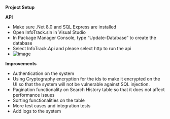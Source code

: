 **Project Setup**

**API**

- Make sure .Net 8.0 and SQL Express are installed
- Open InfoTrack.sln in Visual Studio
- In Package Manager Console, type “Update-Database” to create the database
- Select InfoTrack.Api and please select http to run the api
- ![image](https://github.com/somshrestha/InfoTrackSolution/assets/16788255/20074568-870f-4c63-b96e-b02a244625cf)

**Improvements**

- Authentication on the system
- Using Cryptography encryption for the ids to make it encrypted on the UI so that the system will not be vulnerable against SQL injection.
- Pagination functionality on Search History table so that it does not affect performance issues
- Sorting functionalities on the table
- More test cases and integration tests
- Add logs to the system
